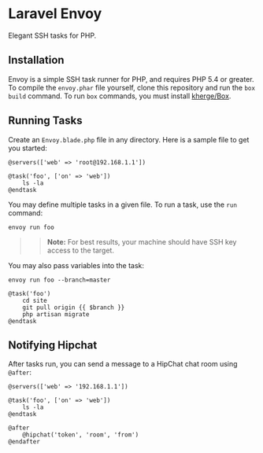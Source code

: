 # Laravel Envoy

Elegant SSH tasks for PHP.

## Installation

Envoy is a simple SSH task runner for PHP, and requires PHP 5.4 or greater. To compile the `envoy.phar` file yourself, clone this repository and run the `box build` command. To run `box` commands, you must install [kherge/Box](https://github.com/kherge/Box).

## Running Tasks

Create an `Envoy.blade.php` file in any directory. Here is a sample file to get you started:

```
@servers(['web' => 'root@192.168.1.1'])

@task('foo', ['on' => 'web'])
	ls -la
@endtask
```

You may define multiple tasks in a given file. To run a task, use the `run` command:

	envoy run foo

>> **Note:** For best results, your machine should have SSH key access to the target.

You may also pass variables into the task:

	envoy run foo --branch=master

```
@task('foo')
	cd site
	git pull origin {{ $branch }}
	php artisan migrate
@endtask
```

## Notifying Hipchat

After tasks run, you can send a message to a HipChat chat room using `@after`:

```
@servers(['web' => '192.168.1.1'])

@task('foo', ['on' => 'web'])
	ls -la
@endtask

@after
	@hipchat('token', 'room', 'from')
@endafter
```